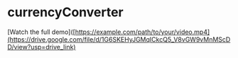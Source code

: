 # currencyConverter
[Watch the full demo]([https://example.com/path/to/your/video.mp4](https://drive.google.com/file/d/1G6SKEHyJGMqICkcQ5_V8vGW9vMnMScDD/view?usp=drive_link)
